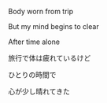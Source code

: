 Body worn from trip

But my mind begins to clear

After time alone


旅行で体は疲れているけど

ひとりの時間で

心が少し晴れてきた